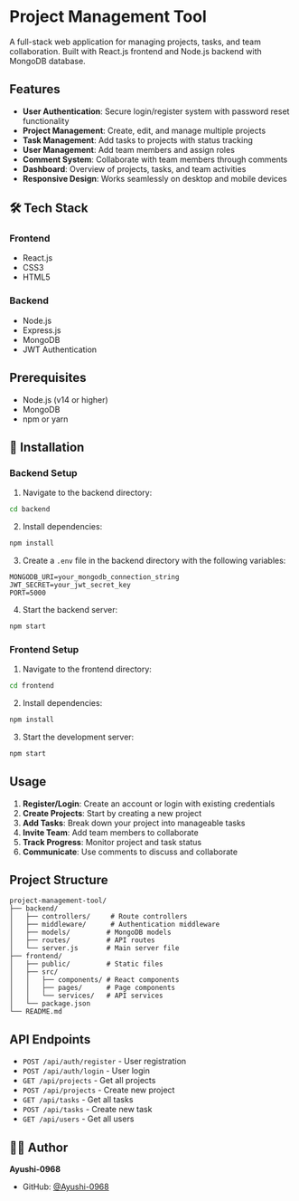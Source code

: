 # Project Management Tool

A full-stack web application for managing projects, tasks, and team collaboration. Built with React.js frontend and Node.js backend with MongoDB database.

##  Features

- **User Authentication**: Secure login/register system with password reset functionality
- **Project Management**: Create, edit, and manage multiple projects
- **Task Management**: Add tasks to projects with status tracking
- **User Management**: Add team members and assign roles
- **Comment System**: Collaborate with team members through comments
- **Dashboard**: Overview of projects, tasks, and team activities
- **Responsive Design**: Works seamlessly on desktop and mobile devices

## 🛠️ Tech Stack

### Frontend
- React.js
- CSS3
- HTML5

### Backend
- Node.js
- Express.js
- MongoDB
- JWT Authentication

##  Prerequisites

- Node.js (v14 or higher)
- MongoDB
- npm or yarn

## 🔧 Installation

### Backend Setup

1. Navigate to the backend directory:
```bash
cd backend
```

2. Install dependencies:
```bash
npm install
```

3. Create a `.env` file in the backend directory with the following variables:
```env
MONGODB_URI=your_mongodb_connection_string
JWT_SECRET=your_jwt_secret_key
PORT=5000
```

4. Start the backend server:
```bash
npm start
```

### Frontend Setup

1. Navigate to the frontend directory:
```bash
cd frontend
```

2. Install dependencies:
```bash
npm install
```

3. Start the development server:
```bash
npm start
```

##  Usage

1. **Register/Login**: Create an account or login with existing credentials
2. **Create Projects**: Start by creating a new project
3. **Add Tasks**: Break down your project into manageable tasks
4. **Invite Team**: Add team members to collaborate
5. **Track Progress**: Monitor project and task status
6. **Communicate**: Use comments to discuss and collaborate

##  Project Structure

```
project-management-tool/
├── backend/
│   ├── controllers/     # Route controllers
│   ├── middleware/      # Authentication middleware
│   ├── models/         # MongoDB models
│   ├── routes/         # API routes
│   └── server.js       # Main server file
├── frontend/
│   ├── public/         # Static files
│   ├── src/
│   │   ├── components/ # React components
│   │   ├── pages/      # Page components
│   │   └── services/   # API services
│   └── package.json
└── README.md
```

##  API Endpoints

- `POST /api/auth/register` - User registration
- `POST /api/auth/login` - User login
- `GET /api/projects` - Get all projects
- `POST /api/projects` - Create new project
- `GET /api/tasks` - Get all tasks
- `POST /api/tasks` - Create new task
- `GET /api/users` - Get all users


## 👨‍💻 Author

**Ayushi-0968**
- GitHub: [@Ayushi-0968](https://github.com//Ayushi-0968)

